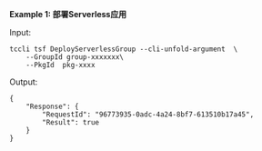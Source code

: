 **Example 1: 部署Serverless应用**



Input: 

```
tccli tsf DeployServerlessGroup --cli-unfold-argument  \
    --GroupId group-xxxxxxx\
    --PkgId  pkg-xxxx
```

Output: 
```
{
    "Response": {
        "RequestId": "96773935-0adc-4a24-8bf7-613510b17a45",
        "Result": true
    }
}
```

